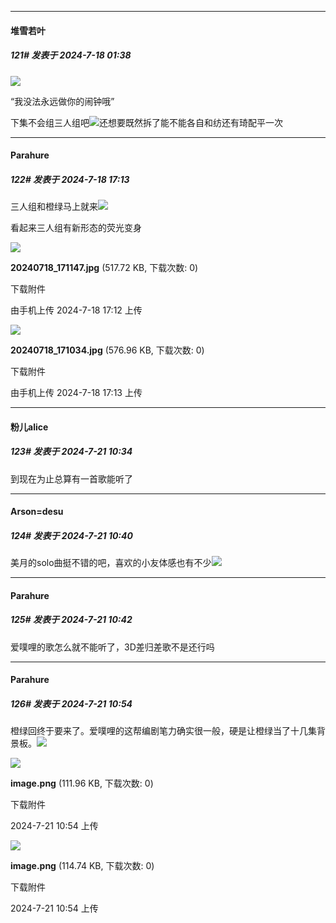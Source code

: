 ﻿
*****

####  堆雪若叶  
##### 121#       发表于 2024-7-18 01:38

<img src="https://p.sda1.dev/18/9ce400099287101a7e32ce17323172c5/_FLsnow.feat.PO__Himitsu_no_Aipri__1080P__15_.mkv_001346.377.jpg" referrerpolicy="no-referrer">

“我没法永远做你的闹钟哦”

下集不会组三人组吧<img src="https://static.saraba1st.com/image/smiley/face2017/037.png" referrerpolicy="no-referrer">还想要既然拆了能不能各自和纺还有琦配平一次


*****

####  Parahure  
##### 122#       发表于 2024-7-18 17:13

三人组和橙绿马上就来<img src="https://static.saraba1st.com/image/smiley/face2017/076.png" referrerpolicy="no-referrer">

看起来三人组有新形态的荧光变身

<img src="https://img.saraba1st.com/forum/202407/18/171256js8v838tsh3v89ii.jpg" referrerpolicy="no-referrer">

<strong>20240718_171147.jpg</strong> (517.72 KB, 下载次数: 0)

下载附件

由手机上传
2024-7-18 17:12 上传

<img src="https://img.saraba1st.com/forum/202407/18/171303fuumjmb7gfsw9f6m.jpg" referrerpolicy="no-referrer">

<strong>20240718_171034.jpg</strong> (576.96 KB, 下载次数: 0)

下载附件

由手机上传
2024-7-18 17:13 上传


*****

####  粉儿alice  
##### 123#       发表于 2024-7-21 10:34

到现在为止总算有一首歌能听了


*****

####  Arson=desu  
##### 124#       发表于 2024-7-21 10:40

美月的solo曲挺不错的吧，喜欢的小友体感也有不少<img src="https://static.saraba1st.com/image/smiley/face2017/009.gif" referrerpolicy="no-referrer">

*****

####  Parahure  
##### 125#       发表于 2024-7-21 10:42

爱噗哩的歌怎么就不能听了，3D差归差歌不是还行吗


*****

####  Parahure  
##### 126#       发表于 2024-7-21 10:54

橙绿回终于要来了。爱噗哩的这帮编剧笔力确实很一般，硬是让橙绿当了十几集背景板。<img src="https://static.saraba1st.com/image/smiley/face2017/068.png" referrerpolicy="no-referrer">

<img src="https://img.saraba1st.com/forum/202407/21/105422agz13ol3es1teouo.png" referrerpolicy="no-referrer">

<strong>image.png</strong> (111.96 KB, 下载次数: 0)

下载附件

2024-7-21 10:54 上传

<img src="https://img.saraba1st.com/forum/202407/21/105429jpzp591loze1keh9.png" referrerpolicy="no-referrer">

<strong>image.png</strong> (114.74 KB, 下载次数: 0)

下载附件

2024-7-21 10:54 上传


